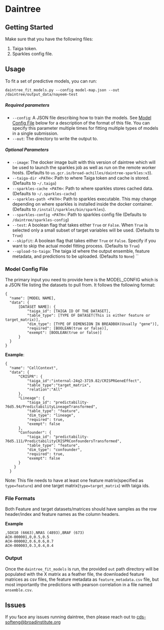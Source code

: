 # Daintree
## Getting Started
Make sure that you have the following files:
1. Taiga token.
2. Sparkles config file.  
## Usage
To fit a set of predictive models, you can run:
```
daintree_fit_models.py --config model-map.json --out /daintree/output_data/nayeem-test
```
##### Required parameters

* `--config`: A JSON file describing how to train the models. See [Model Config File](#model-config-file) below for a description of the format of this file. You can specify this parameter multiple times for fitting multiple types of models in a single submission.
* `--out`: The directory to write the output to.

##### Optional Parameters

* `--image`: The docker image built with this version of daintree which will be used to launch the sparkles job as well as run on the remote worker hosts. (Defaults to `us.gcr.io/broad-achilles/daintree-sparkles:v3`).
* `--taiga-dir <PATH>`: Path to where Taiga token and cache is stored. (Defaults to `~/.taiga`)
* `--sparkles-cache <PATH>`: Path to where sparkles stores cached data. (Defaults to `~/.sparkles-cache`)
* `--sparkles-path <PATH>`: Path to sparkles executable. This may change depending on where sparkles is installed inside the docker container. (Defaults to `/install/sparkles/bin/sparkles`). 
* `--sparkles-config <PATH>`: Path to sparkles config file (Defaults to `/daintree/sparkles-config`)
* `--test`: A boolean flag that takes either `True` or `False`. When `True` is selected only a small subset of target variables will be used. (Defaults to `True`)
* `--skipfit`: A boolean flag that takes either `True` or `False`. Specify if you want to skip the actual model fitting process. (Defaults to `True`)
* `--upload-to-taiga`: The taiga id where the output ensemble, feature metadata, and predictions to be uploaded. (Defaults to `None`)
``
### Model Config File
The primary input you need to provide here is the MODEL_CONFIG which is a JSON file listing the datasets to pull from. It follows the following format:
```
{
  "name": [MODEL NAME],
  "data": {
      [DATASET NAME]: {
          "taiga_id": [TAIGA ID OF THE DATASET],
          "table_type": [TYPE OF DATASET(This is either feature or target_matrix)],
          "dim_type": [TYPE OF DIMENSION IN BREADBOX(Usually "gene")],
          "required": [BOOLEAN(true or false)],
          "exempt": [BOOLEAN(true or false)]
      }
  }
}
```
**Example**:
```
{
  "name": "CellContext",
  "data": {
      "CRISPR": {
          "taiga_id":"internal-24q2-3719.82/CRISPRGeneEffect",
          "table_type":"target_matrix",
          "relation":"All"
      },
      "Lineage": {
          "taiga_id": "predictability-76d5.94/PredictabilityLineageTransformed",
          "table_type": "feature",
          "dim_type": "lineage",
          "required": true,
          "exempt": false
      },
      "Confounder": {
          "taiga_id": "predictability-76d5.111/PredictabilityCRISPRConfoundersTransformed",
          "table_type": "feature",
          "dim_type": "confounder",
          "required": true,
          "exempt": false
      }
    }
  }
```
Note: This file needs to have at least one feature matrix(specified as `type=feature`) and one target matrix(`type=target_matrix`) with taiga ids.

### File Formats
Both Feature and target datasets/matrices should have samples as the row header/index and feature names as the column headers.

**Example**
```
,SOX10 (6663),NRAS (4893),BRAF (673)
ACH-000001,0,0.5,0.5
ACH-000002,0.6,0.6,0.7
ACH-000003,0.3,0.4,0.4
```

### Output

Once the `daintree_fit_models` is run, the provided `out` path directory will be populated with the X matrix as a feather file, the downloaded feature matrices as csv files, the feature metadata as `feature_metadata.csv` file, but most importantly the predictions with pearson correlation in a file named `ensemble.csv`.

## Issues

If you face any issues running daintree, then please reach out to cds-softeng@broadinstitute.org